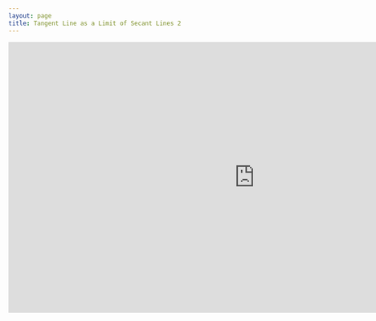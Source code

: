 ```yaml
---
layout: page
title: Tangent Line as a Limit of Secant Lines 2
---
```


<iframe scrolling="no" src="https://tube.geogebra.org/material/iframe/id/109510/width/980/height/540/border/888888/rc/true/ai/false/sdz/true/smb/false/stb/false/stbh/true/ld/true/sri/true/at/preferhtml5" width="980px" height="540px" style="border:0px;"> </iframe>
